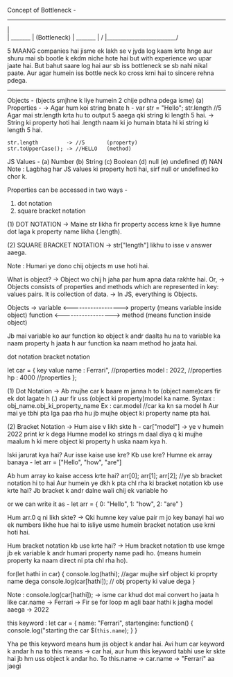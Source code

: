 
Concept of Bottleneck -
 __________________________
 |                         \
 |                          \_______
 |                          (Bottleneck)
 |                           _______
 |                          /
 |_________________________/

 5 MAANG companies hai jisme ek lakh se v jyda log kaam krte hnge aur shuru
 mai sb bootle k ekdm niche hote hai but with experience wo upar jaate hai.
 But bahut saare log hai aur sb iss bottleneck se sb nahi nikal paate. Aur agar
 humein iss bottle neck ko cross krni hai to sincere rehna pdega.

-----------------------------
Objects - (bjects smjhne k liye humein 2 chije pdhna pdega isme)
(a) Properties - 
-> Agar hum koi string bnate h -
    var str = "Hello";
    str.length  //5
    Agar mai str.length krta hu to output 5 aaega qki string ki length 5 hai. 
-> String ki property hoti hai .length naam ki jo humain btata hi ki string ki length 5 hai.

    str.length         -> //5       (property)
    str.toUpperCase(); -> //HELLO   (method)

JS Values -
(a) Number
(b) String
(c) Boolean
(d) null
(e) undefined
(f) NAN
Note : Lagbhag har JS values ki property hoti hai, sirf null or undefined ko chor k.

Properties can be accessed in two ways -
1) dot notation
2) square bracket notation


(1) DOT NOTATION -> Maine str likha fir property access krne k liye humne dot laga k property name likha (.length).

(2) SQUARE BRACKET NOTATION -> str["length"] likhu to isse v answer aaega.

Note : Humari ye dono chij objects m use hoti hai.

What is object?
-> Object wo chij h jaha par hum apna data rakhte hai.
    Or,
-> Objects consists of properties and methods which are represented in key: values pairs. It is collection of data.
-> In JS, everything is Objects.


Objects ->
variable <------------------> property (means variable inside object)
function <------------------> method (means function inside object)

Jb mai variable ko aur function ko object k andr daalta hu na to variable ka naam property h jaata h aur function ka naam method ho jaata hai.

dot notation
bracket notation

let car = {
    key     value
    name  : Ferrari",  //properties
    model : 2022,      //properties
    hp    : 4000       //properties
};

(1) Dot Notation ->
Ab mujhe car k baare m janna h to (object name)cars fir ek dot lagate h (.) aur fir uss (object ki property)model ka name.
Syntax : obj_name.obj_ki_property_name
Ex : car.model  //car ka kn sa model h
Aur mai ye tbhi pta lga paa rha hu jb mujhe object ki property name pta hai.

(2) Bracket Notation ->
Hum aise v likh skte h -
car["model"] -> ye v humein 2022 print kr k dega
Humne model ko strings m daal diya q ki mujhe maalum h ki mere object ki property h uska naam kya h.

Iski jarurat kya hai? Aur isse kaise use kre? Kb use kre?
Humne ek array banaya -
let arr = ["Hello", "how", "are"]

Ab hum array ko kaise access krte hai?
arr[0];
arr[1];
arr[2]; //ye sb bracket notation hi to hai
Aur humein ye dkh k pta chl rha ki bracket notation kb use krte hai?
Jb bracket k andr dalne wali chij ek variable ho

or we can write it as -
let arr = {
    0: "Hello",
    1: "how",
    2: "are"
}

Hum arr.0 q ni likh skte?
-> Qki humne key value pair m jo key banayi hai wo ek numbers likhe hue  hai to isliye usme humein bracket notation use krni hoti hai.

Hum bracket notation kb use krte hai?
-> Hum bracket notation tb use krnge jb ek variable k andr humari property name padi ho. (means humein property ka naam direct ni pta chl rha ho).

for(let hathi in car) {
    console.log(hathi); //agar mujhe sirf object ki proprty name dega
    console.log(car[hathi]); // obj property ki value dega
}

Note : console.log(car[hathi]);
-> isme car khud dot mai convert ho jaata h like car.name -> Ferrari
-> Fir se for loop m agli baar hathi k jagha model aaega -> 2022


this keyword :
let car = {
    name: "Ferrari",
    startengine: function() {
        console.log("starting the car $(`this.name`);
    }
}

Yha pe this keyword means hum jis object k andar hai. 
Avi hum car keyword k andar h na to this means -> car hai, aur hum this keyword tabhi use kr skte hai jb hm uss object k andar ho. 
To this.name -> car.name -> "Ferrari" aa jaegi